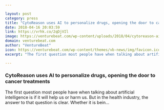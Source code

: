 ```yaml
---

layout: post
category: press
title: "CytoReason uses AI to personalize drugs, opening the door to cancer treatments"
date: 2018-04-16 20:03:59
link: https://vrhk.co/2qDjVIl
image: https://venturebeat.com/wp-content/uploads/2018/04/cytoreason-ai-drug-cancer.jpg?fit=960%2C480&strip=all
domain: venturebeat.com
author: "VentureBeat"
icon: https://venturebeat.com/wp-content/themes/vb-news/img/favicon.ico
excerpt: "The first question most people have when talking about artificial intelligence is if it will help us or harm us. But in the health industry, the answer to that question is clear. Whether it is bein…"

---
```


### CytoReason uses AI to personalize drugs, opening the door to cancer treatments

The first question most people have when talking about artificial intelligence is if it will help us or harm us. But in the health industry, the answer to that question is clear. Whether it is bein…